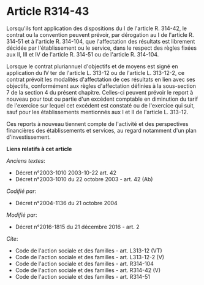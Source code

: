 # Article R314-43

Lorsqu'ils font application des dispositions du I de l'article R. 314-42, le contrat ou la convention peuvent prévoir, par
dérogation au I de l'article R. 314-51 et à l'article R. 314-104, que l'affectation des résultats est librement décidée par
l'établissement ou le service, dans le respect des règles fixées aux II, III et IV de l'article R. 314-51 ou de l'article R.
314-104. 

Lorsque le contrat pluriannuel d'objectifs et de moyens est signé en application du IV ter de l'article L. 313-12 ou de
l'article L. 313-12-2, ce contrat prévoit les modalités d'affectation de ces résultats en lien avec ses objectifs,
conformément aux règles d'affectation définies à la sous-section 7 de la section 4 du présent chapitre. Celles-ci peuvent
prévoir le report à nouveau pour tout ou partie d'un excédent comptable en diminution du tarif de l'exercice sur lequel cet
excédent est constaté ou de l'exercice qui suit, sauf pour les établissements mentionnés aux I et II de l'article L. 313-12. 

Ces reports à nouveau tiennent compte de l'activité et des perspectives financières des établissements et services, au regard
notamment d'un plan d'investissement.

**Liens relatifs à cet article**

_Anciens textes_:

  - Décret n°2003-1010 2003-10-22 art. 42
  - Décret n°2003-1010 du 22 octobre 2003 - art. 42 (Ab)

_Codifié par_:

  - Décret n°2004-1136 du 21 octobre 2004

_Modifié par_:

  - Décret n°2016-1815 du 21 décembre 2016 - art. 2

_Cite_:

  - Code de l'action sociale et des familles - art. L313-12 (VT)
  - Code de l'action sociale et des familles - art. L313-12-2 (V)
  - Code de l'action sociale et des familles - art. R314-104
  - Code de l'action sociale et des familles - art. R314-42 (V)
  - Code de l'action sociale et des familles - art. R314-51
